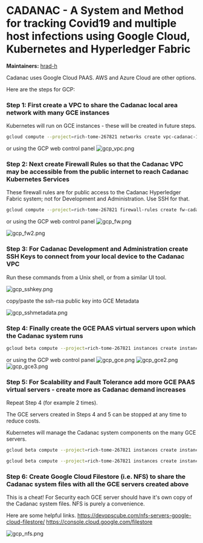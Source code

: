 # CADANAC - A System and Method for tracking Covid19 and multiple host infections using Google Cloud, Kubernetes and Hyperledger Fabric


**Maintainers:** [hrad-h](https://github.com/hrad-h/)

Cadanac uses Google Cloud PAAS.  AWS and Azure Cloud are other options.

Here are the steps for GCP:

### Step 1: First create a VPC to share the Cadanac local area network with many GCE instances

Kubernetes will run on GCE instances - these will be created in future steps.

```sh
gcloud compute --project=rich-tome-267821 networks create vpc-cadanac-1 --subnet-mode=auto
```
or using the GCP web control panel
![gcp_vpc.png](https://github.com/hrad-h/c1/blob/master/docs/gcp/images/gcp_vpc.png)


### Step 2: Next create Firewall Rules so that the Cadanac VPC may be accessible from the public internet to reach Cadanac Kubernetes Services

These firewall rules are for public access to the Cadanac Hyperledger Fabric system; not for Development and Administration.  Use SSH for that.

```sh
gcloud compute --project=rich-tome-267821 firewall-rules create fw-cadanac-1 --direction=INGRESS --priority=1000 --network=vpc-cadanac-1 --action=ALLOW --rules=all --source-ranges=0.0.0.0/0
```
or using the GCP web control panel
![gcp_fw.png](https://github.com/hrad-h/c1/blob/master/docs/gcp/images/gcp_fw.png)

![gcp_fw2.png](https://github.com/hrad-h/c1/blob/master/docs/gcp/images/gcp_fw2.png)


### Step 3: For Cadanac Development and Administration create SSH Keys to connect from your local device to the Cadanac VPC

Run these commands from a Unix shell, or from a similar UI tool.

![gcp_sshkey.png](https://github.com/hrad-h/c1/blob/master/docs/gcp/images/gcp_sshkey.png)

copy/paste the ssh-rsa public key into GCE Metadata

![gcp_sshmetadata.png](https://github.com/hrad-h/c1/blob/master/docs/gcp/images/gcp_sshmetadata.png)

### Step 4: Finally create the GCE PAAS virtual servers upon which the Cadanac system runs

```sh
gcloud beta compute --project=rich-tome-267821 instances create instance-cadanac-1 --zone=us-central1-f --machine-type=n1-standard-2 --subnet=vpc-cadanac-1 --network-tier=PREMIUM --maintenance-policy=MIGRATE --service-account=702928203601-compute@developer.gserviceaccount.com --scopes=https://www.googleapis.com/auth/devstorage.read_only,https://www.googleapis.com/auth/logging.write,https://www.googleapis.com/auth/monitoring.write,https://www.googleapis.com/auth/servicecontrol,https://www.googleapis.com/auth/service.management.readonly,https://www.googleapis.com/auth/trace.append --image=ubuntu-1604-xenial-v20200317 --image-project=ubuntu-os-cloud --boot-disk-size=20GB --boot-disk-type=pd-standard --boot-disk-device-name=instance-cadanac-1 --no-shielded-secure-boot --shielded-vtpm --shielded-integrity-monitoring --reservation-affinity=any
```

or using the GCP web control panel
![gcp_gce.png](https://github.com/hrad-h/c1/blob/master/docs/gcp/images/gcp_gce.png)
![gcp_gce2.png](https://github.com/hrad-h/c1/blob/master/docs/gcp/images/gcp_gce2.png)
![gcp_gce3.png](https://github.com/hrad-h/c1/blob/master/docs/gcp/images/gcp_gce3.png)


### Step 5: For Scalability and Fault Tolerance add more GCE PAAS virtual servers - create more as Cadanac demand increases

Repeat Step 4 (for example 2 times).

The GCE servers created in Steps 4 and 5 can be stopped at any time to reduce costs.

Kubernetes will manage the Cadanac system components on the many GCE servers.

```sh
gcloud beta compute --project=rich-tome-267821 instances create instance-cadanac-1 --zone=us-central1-f --machine-type=n1-standard-2 --subnet=vpc-cadanac-1 --network-tier=PREMIUM --maintenance-policy=MIGRATE --service-account=702928203601-compute@developer.gserviceaccount.com --scopes=https://www.googleapis.com/auth/devstorage.read_only,https://www.googleapis.com/auth/logging.write,https://www.googleapis.com/auth/monitoring.write,https://www.googleapis.com/auth/servicecontrol,https://www.googleapis.com/auth/service.management.readonly,https://www.googleapis.com/auth/trace.append --image=ubuntu-1604-xenial-v20200317 --image-project=ubuntu-os-cloud --boot-disk-size=20GB --boot-disk-type=pd-standard --boot-disk-device-name=instance-cadanac-1 --no-shielded-secure-boot --shielded-vtpm --shielded-integrity-monitoring --reservation-affinity=any

gcloud beta compute --project=rich-tome-267821 instances create instance-cadanac-3 --zone=us-central1-f --machine-type=n1-standard-2 --subnet=vpc-cadanac-1 --network-tier=PREMIUM --maintenance-policy=MIGRATE --service-account=702928203601-compute@developer.gserviceaccount.com --scopes=https://www.googleapis.com/auth/devstorage.read_only,https://www.googleapis.com/auth/logging.write,https://www.googleapis.com/auth/monitoring.write,https://www.googleapis.com/auth/servicecontrol,https://www.googleapis.com/auth/service.management.readonly,https://www.googleapis.com/auth/trace.append --image=ubuntu-1604-xenial-v20200317 --image-project=ubuntu-os-cloud --boot-disk-size=20GB --boot-disk-type=pd-standard --boot-disk-device-name=instance-cadanac-3 --no-shielded-secure-boot --shielded-vtpm --shielded-integrity-monitoring --reservation-affinity=any
```

### Step 6: Create Google Cloud Filestore (i.e. NFS) to share the Cadanac system files with all the GCE servers created above

This is a cheat!  For Security each GCE server should have it's own copy of the Cadanac system files.  NFS is purely a convenience.

Here are some helpful links.
https://devopscube.com/nfs-servers-google-cloud-filestore/
https://console.cloud.google.com/filestore

![gcp_nfs.png](https://github.com/hrad-h/c1/blob/master/docs/gcp/images/gcp_nfs.png)

